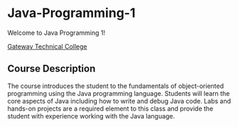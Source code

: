 # Java-Programming-1

Welcome to Java Programming 1!
 
[Gateway Technical College](http://gtc.edu)

## Course Description
The course introduces the student to the fundamentals of object-oriented programming using the Java programming language. Students will learn the core aspects of Java including how to write and debug Java code. Labs and hands-on projects are a required element to this class and provide the student with experience working with the Java language.
